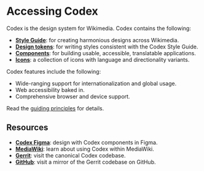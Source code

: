# Accessing Codex

Codex is the design system for Wikimedia. Codex contains the following:

- [**Style Guide**](../style-guide/overview): for creating harmonious designs across Wikimedia.
- [**Design tokens**](../design-tokens/overview): for writing styles consistent with the Codex Style Guide.
- [**Components**](../components/overview): for building usable, accessible, translatable applications.
- [**Icons**](../icons/overview): a collection of icons with language and directionality variants.

Codex features include the following:
- Wide-ranging support for internationalization and global usage.
- Web accessibility baked in.
- Comprehensive browser and device support.

Read the [guiding principles](./guiding-principles.md) for details.

## Resources

- [**Codex Figma**](https://www.figma.com/community/file/1448742124788019850/codex): design with Codex components in Figma.
- [**MediaWiki**](https://www.mediawiki.org/wiki/Codex): learn about using Codex within MediaWiki.
- [**Gerrit**](https://gerrit.wikimedia.org/r/admin/repos/design/codex): visit the canonical Codex codebase.
- [**GitHub**](https://github.com/wikimedia/design-codex): visit a mirror of the Gerrit codebase on GitHub.
